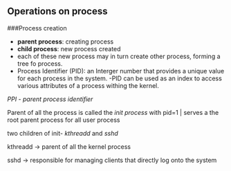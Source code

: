 ## Operations on process
###Process creation
- __parent process__: creating process
- __child process__: new process created
- each of these new process may in turn create other process, forming a tree fo process.
- Process Identifier (PID): an Interger number that provides a unique value for each process in the system.
-PID can be used as an index to access various attributes of a process withing the kernel.

_PPI - parent process identifier_


Parent of all the process is called the _init process_ with pid=1 | serves a the root parent process for all user process

two children of init- _kthreadd_ and _sshd_

kthreadd -> parent of all the kernel process

sshd -> responsible for managing clients that directly log onto the system





